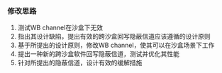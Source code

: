 ### 修改思路
1. 测试WB channel在沙盒下无效
2. 指出其设计缺陷，提出有效的跨沙盒回写隐蔽信道应该遵循的设计原则
3. 基于所提出的设计原则，修改WB channel，使其可以在沙盒场景下工作
4. 提出一种新的跨沙盒软件回写隐蔽信道，测试并优化其性能
5. 针对所提出的隐蔽信道，设计有效的缓解措施

